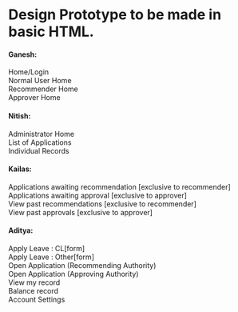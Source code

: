 # Design Prototype to be made in basic HTML. 

#### Ganesh: <br>
Home/Login <br>
Normal User Home <br>
Recommender Home <br>
Approver Home <br>

#### Nitish:
Administrator Home <br>
List of Applications <br>
Individual Records <br>

#### Kailas:
Applications awaiting recommendation [exclusive to recommender]<br>
Applications awaiting approval [exclusive to approver]<br>
View past recommendations [exclusive to recommender]<br>
View past approvals [exclusive to approver]<br>

#### Aditya:
Apply Leave : CL[form] <br>
Apply Leave : Other[form] <br>
Open Application (Recommending Authority) <br>
Open Application (Approving Authority) <br>
View my record <br>
Balance record <br>
Account Settings
